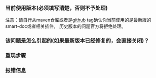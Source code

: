 ### 当前使用版本(必须填写清楚，否则不予处理)
注意：请自行从maven仓库或者是[github](https://github.com/smart-doc-group/smart-doc) tag确认你当前使用的是最新版的smart-doc或者相关插件，
历史版本的问题官方将拒绝处理。

### 该问题是怎么引起的(如果最新版本已经修复的，会直接关闭)？


### 重现步骤


### 报错信息